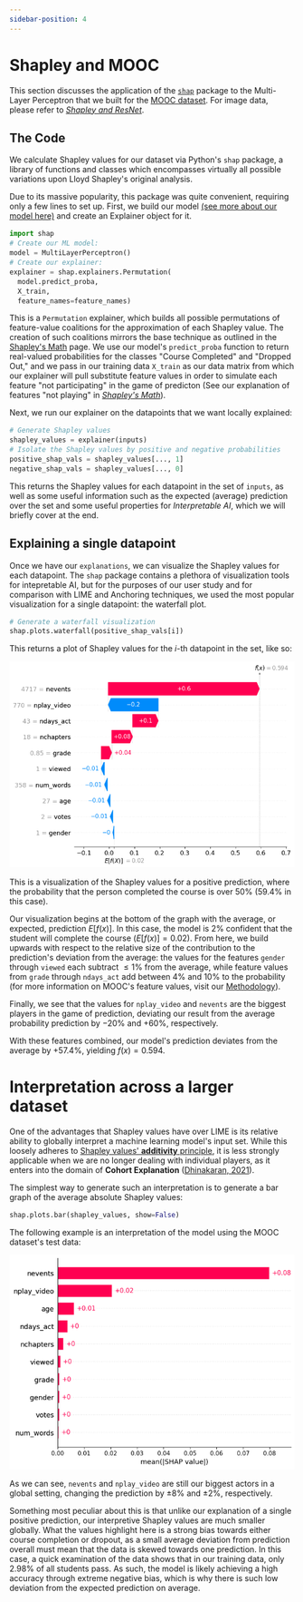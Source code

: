 ```yaml
---
sidebar-position: 4 
---
```

# Shapley and MOOC
This section discusses the application of the [```shap```](https://shap.readthedocs.io/en/latest/) package to the Multi-Layer Perceptron that we built for the [MOOC dataset](../Methodology/MOOC.md). For image data, please refer to [*Shapley and ResNet*](./Shapley%20and%20Resnet.md).

## The Code
We calculate Shapley values for our dataset via Python's ```shap``` package, a library of functions and classes which encompasses virtually all possible variations upon Lloyd Shapley's original analysis. 

Due to its massive popularity, this package was quite convenient, requiring only a few lines to set up. First, we build our model [(see more about our model here)](../Methodology/MOOC.md) and create an Explainer object for it.
```Python
import shap
# Create our ML model:
model = MultiLayerPerceptron()
# Create our explainer:
explainer = shap.explainers.Permutation(
  model.predict_proba, 
  X_train, 
  feature_names=feature_names)
```
This is a ```Permutation``` explainer, which builds all possible permutations of feature-value coalitions for the approximation of each Shapley value. The creation of such coalitions mirrors the base technique as outlined in the [Shapley's Math](./Shapley's%20Math.md) page.
We use our model's ```predict_proba``` function to return real-valued probabilities for the classes "Course Completed" and "Dropped Out," and we pass in our training data ```X_train``` as our data matrix from which our explainer will pull substitute feature values in order to simulate each feature "not participating" in the game of predicton (See our explanation of features "not playing" in [*Shapley's Math*](./Shapley's%20Math.md)).

Next, we run our explainer on the datapoints that we want locally explained:
```Python
# Generate Shapley values
shapley_values = explainer(inputs)
# Isolate the Shapley values by positive and negative probabilities
positive_shap_vals = shapley_values[..., 1] 
negative_shap_vals = shapley_values[..., 0]
```
This returns the Shapley values for each datapoint in the set of ```inputs```, as well as some useful information such as the expected (average) prediction over the set and some useful properties for *Interpretable AI*, which we will briefly cover at the end.

## Explaining a single datapoint
Once we have our ```explanations```, we can visualize the Shapley values for each datapoint. The ```shap``` package contains a plethora of visualization tools for intepretable AI, but for the purposes of our user study and for comparison with LIME and Anchoring techniques, we used the most popular visualization for a single datapoint: the waterfall plot.
```Python
# Generate a waterfall visualization
shap.plots.waterfall(positive_shap_vals[i])
```
This returns a plot of Shapley values for the $i$-th datapoint in the set, like so:

![Waterfall plot of Shapley values for a datapoint i](/img/shap_mooc_tp0.png "Waterfall plot of Shapley values for a datapoint i")

This is a visualization of the Shapley values for a positive prediction, where the probability that the person completed the course is over $50\%$ ($59.4\%$ in this case).

Our visualization begins at the bottom of the graph with the average, or expected, prediction $E[f(x)]$. In this case, the model is $2\%$ confident that the student will complete the course ($E[f(x)] = 0.02$). From here, we build upwards with respect to the relative size of the contribution to the prediction's deviation from the average: the values for the features ```gender``` through ```viewed``` each subtract $\le 1\%$ from the average, while feature values from ```grade``` through ```ndays_act``` add between $4\%$ and $10\%$ to the probability (for more information on MOOC's feature values, visit our [Methodology](../Methodology/MOOC.md)). 

Finally, we see that the values for ```nplay_video``` and ```nevents``` are the biggest players in the game of prediction, deviating our result from the average probability prediction by $-20\%$ and $+60\%$, respectively.

With these features combined, our model's prediction deviates from the average by $+57.4\%$, yielding $f(x) = 0.594$.

# Interpretation across a larger dataset
One of the advantages that Shapley values have over LIME is its relative ability to globally interpret a machine learning model's input set. While this loosely adheres to [Shapley values' **additivity** principle](./Shapley's%20Math.md#Basic%20Properties), it is less strongly applicable when we are no longer dealing with individual players, as it enters into the domain of **Cohort Explanation** ([Dhinakaran, 2021](https://towardsdatascience.com/a-look-into-global-cohort-and-local-model-explainability-973bd449969f)).

The simplest way to generate such an interpretation is to generate a bar graph of the average absolute Shapley values:
```Python
shap.plots.bar(shapley_values, show=False)
```
The following example is an interpretation of the model using the MOOC dataset's test data:

![Explanation of multi-layer perceptron on MOOC test data](/img/shap_mooc_overall.png " Shapley values explanation of multi-layer perceptron on MOOC test data")

As we can see, ```nevents``` and ```nplay_video``` are still our biggest actors in a global setting, changing the prediction by $\pm 8\%$ and $\pm 2\%$, respectively. 

Something  most peculiar about this is that unlike our explanation of a single positive prediction, our interpretive Shapley values are much smaller globally. What the values highlight here is a strong bias towards either course completion or dropout, as a small average deviation from prediction overall must mean that the data is skewed towards one prediction. In this case, a quick examination of the data shows that in our training data, only $2.98\%$ of all students pass. As such, the model is likely achieving a high accuracy through extreme negative bias, which is why there is such low deviation from the expected prediction on average.